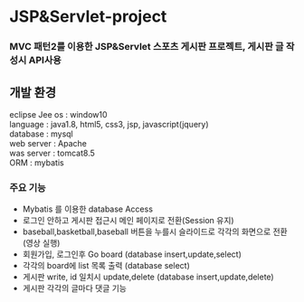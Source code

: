 # JSP&Servlet-project

### MVC 패턴2를 이용한 JSP&Servlet 스포츠 게시판 프로젝트, 게시판 글 작성시 API사용

## 개발 환경
eclipse Jee
os : window10  
language : java1.8, html5, css3, jsp, javascript(jquery)  
database : mysql  
web server : Apache  
was server : tomcat8.5  
ORM : mybatis  

### 주요 기능

- Mybatis 를 이용한 database Access  
- 로그인 안하고 게시판 접근시 메인 페이지로 전환(Session 유지)  
- baseball,basketball,baseball 버튼을 누를시 슬라이드로 각각의 화면으로 전환(영상 실행)  
- 회원가입, 로그인후 Go board  (database insert,update,select)
- 각각의 board에 list 목록 출력 (database select)  
- 게시판 write, id 일치시 update,delete (database insert,update,delete)  
- 게시판 각각의 글마다 댓글 기능  
